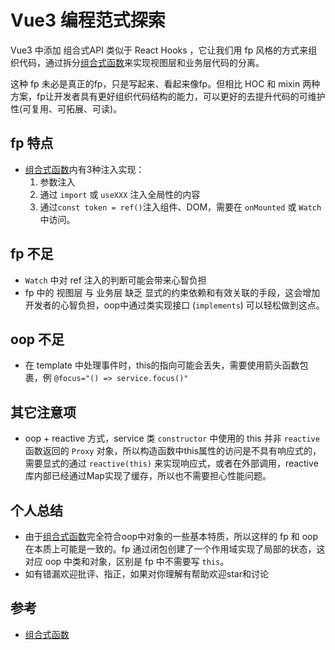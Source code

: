# Vue3 编程范式探索

Vue3 中添加 组合式API 类似于 React Hooks ，它让我们用 fp 风格的方式来组织代码，通过拆分[组合式函数][composables]来实现视图层和业务层代码的分离。

这种 fp 未必是真正的fp，只是写起来、看起来像fp。但相比 HOC 和 mixin 两种方案，fp让开发者具有更好组织代码结构的能力，可以更好的去提升代码的可维护性(可复用、可拓展、可读)。

## fp 特点
- [组合式函数][composables]内有3种注入实现：
  1. 参数注入
  1. 通过 `import` 或 `useXXX` 注入全局性的内容
  1. 通过`const token = ref()`注入组件、DOM，需要在 `onMounted` 或 `Watch` 中访问。

## fp 不足
- `Watch` 中对 ref 注入的判断可能会带来心智负担
- fp 中的 视图层 与 业务层 缺乏 显式的约束依赖和有效关联的手段，这会增加开发者的心智负担，oop中通过类实现接口 (`implements`) 可以轻松做到这点。

## oop 不足
- 在 template 中处理事件时，this的指向可能会丢失，需要使用箭头函数包裹，例 `@focus="() => service.focus()"`

## 其它注意项
- oop + reactive 方式，service 类 `constructor` 中使用的 this 并非 `reactive` 函数返回的 `Proxy` 对象，所以构造函数中this属性的访问是不具有响应式的，需要显式的通过 `reactive(this)` 来实现响应式，或者在外部调用，reactive库内部已经通过Map实现了缓存，所以也不需要担心性能问题。

## 个人总结

- 由于[组合式函数][composables]完全符合oop中对象的一些基本特质，所以这样的 fp 和 oop 在本质上可能是一致的。fp 通过闭包创建了一个作用域实现了局部的状态，这对应 oop 中类和对象，区别是 fp 中不需要写 `this`。
- 如有错漏欢迎批评、指正，如果对你理解有帮助欢迎star和讨论

## 参考

- [组合式函数](composables)




[composables]: https://staging-cn.vuejs.org/guide/reusability/composables.html

